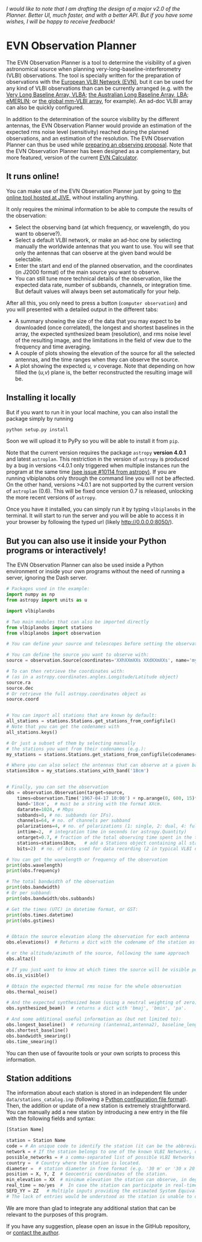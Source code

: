 _I would like to note that I am drafting the design of a major v2.0 of the Planner. Better UI, much faster, and with a better API. But if you have some wishes, I will be happy to receive feedback!_

# EVN Observation Planner


The EVN Observation Planner is a tool to determine the visibility of a given astronomical source when planning very-long-baseline-interferometry (VLBI) observations. The tool is specially written for the preparation of observations with the [European VLBI Network (EVN)](https://www.evlbi.org), but it can be used for any kind of VLBI observations than can be currently arranged (e.g. with the [Very Long Baseline Array, VLBA](https://public.nrao.edu/telescopes/vlba/); [the Australian Long Baseline Array, LBA](https://www.atnf.csiro.au/vlbi/overview/index.html); [eMERLIN](http://www.merlin.ac.uk/e-merlin/index.html); or [the global mm-VLBI array](https://www3.mpifr-bonn.mpg.de/div/vlbi/globalmm/), for example). An ad-doc VLBI array can also be quickly configured.

In addition to the determination of the source visibility by the different antennas, the EVN Observation Planner would provide an estimation of the expected rms noise level (sensitivity) reached during the planned observations, and an estimation of the resolution. The EVN Observation Planner can thus be used while [preparing an observing proposal](https://www.evlbi.org/using-evn).
Note that the EVN Observation Planner has been designed as a complementary, but more featured, version of the current [EVN Calculator](http://old.evlbi.org/cgi-bin/EVNcalc.pl).



## It runs online!

You can make use of the EVN Observation Planner just by going to [the online tool hosted at JIVE](https://planobs.jive.eu), without installing anything.


It only requires the minimal information to be able to compute the results of the observation:

- Select the observing band (at which frequency, or wavelength, do you want to observe?).
- Select a default VLBI network, or make an ad-hoc one by selecting manually the worldwide antennas that you want to use. You will see that only the antennas that can observe at the given band would be selectable.
- Enter the start and end of the planned observation, and the coordinates (in J2000 format) of the main source you want to observe.
- You can still tune more technical details of the observation, like the expected data rate, number of subbands, channels, or integration time. But default values will always been set automatically for your help.

After all this, you only need to press a button (`computer observation`) and you will presented with a detailed output in the different tabs:

- A summary showing the size of the data that you may expect to be downloaded (once correlated), the longest and shortest baselines in the array, the expected synthesized beam (resolution), and rms noise level of the resulting image, and the limitations in the field of view due to the frequency and time averaging.
- A couple of plots showing the elevation of the source for all the selected antennas, and the time ranges when they can observe the source.
- A plot showing the expected _u, v_ coverage. Note that depending on how filled the (_u,v_) plane is, the better reconstructed the resulting image will be.



## Installing it locally

But if you want to run it in your local machine, you can also install the package simply by running

```bash
python setup.py install
```

Soon we will upload it to PyPy so you will be able to install it from `pip`.


Note that the current version requires the package `astropy` **version 4.0.1** and latest `astroplan`. This restriction in the version of `astropy` is produced by a bug in versions <4.0.1 only triggered when multiple instances run the program at the same time [(see issue #10114 from astropy)](https://github.com/astropy/astropy/issues/10114). If you are running vlbiplanobs only through the command line you will not be affected. On the other hand, versions >4.0.1 are not supported by the current version of `astroplan` (0.6). This will be fixed once version 0.7 is released, unlocking the more recent versions of `astropy`.


Once you have it installed, you can simply run it by typing `vlbiplanobs` in the terminal.  It will start to run the server and you will be able to access it in your browser by following the typed url (likely http://0.0.0.0:8050/).




## But you can also use it inside your Python programs or interactively!

The EVN Observation Planner can also be used inside a Python environment or inside your own programs without the need of running a server, ignoring the Dash server.


```python
# Packages used in the example:
import numpy as np
from astropy import units as u

import vlbiplanobs

# Two main modules that can also be imported directly
from vlbiplanobs import stations
from vlbiplanobs import observation

# You can define your source and telescopes before setting the observation:

# You can define the source you want to observe with:
source = observation.Source(coordinates='XXhXXmXXs XXdXXmXXs', name='my_source')

# To can then retrieve the coordinates with:
# (as in a astropy.coordinates.angles.Longitude/Latitude object)
source.ra
source.dec
# Or retrieve the full astropy.coordinates object as
source.coord


# You can import all stations that are known by default:
all_stations = stations.Stations.get_stations_from_configfile()
# Note that you can get the codenames with
all_stations.keys()

# Or just a subset of them by selecting manually
# the stations you want from their codenames (e.g.):
my_stations = stations.Stations.get_stations_from_configfile(codenames=('Ef', 'Ys', 'Wb'))

# Where you can also select the antennas that can observe at a given band:
stations18cm = my_stations.stations_with_band('18cm')


# Finally, you can set the observation
obs = observation.Observation(target=source,
    times=observation.Time('1967-04-17 10:00') + np.arange(0, 600, 15)*u.min,  # list of times covering the observation.
    band='18cm',  # must be a string with the format XXcm.
    datarate=1024, # Mbps
    subbands=8, # no. subbands (or IFs).
    channels=64, # no. of channels per subband
    polarizations=4, # no. of polarizations (1: single, 2: dual, 4: full polarization)
    inttime=2,  # integration time in seconds (or astropy.Quantity)
    ontarget=0.7, # fraction of the total observing time spent in the target source (affects to the estimated noise level)
    stations=stations18cm,   # add a Stations object containing all stations that will observe
    bits=2)  # no. of bits used for data recording (2 in typical VLBI observations)

# You can get the wavelength or frequency of the observation
print(obs.wavelength)
print(obs.frequency)

# The total bandwidth of the observation
print(obs.bandwidth)
# Or per subband:
print(obs.bandwidth/obs.subbands)

# Get the times (UTC) in datetime format, or GST:
print(obs.times.datetime)
print(obs.gstimes)


# Obtain the source elevation along the observation for each antenna
obs.elevations()  # Returns a dict with the codename of the station as key and an numpy.array with the elevations as value.

# or the altitude/azimuth of the source, following the same approach
obs.altaz()

# If you just want to know at which times the source will be visible per station:
obs.is_visible()

# Obtain the expected thermal rms noise for the whole observation
obs.thermal_noise()

# And the expected synthesized beam (using a neutral weighting of zero)
obs.synthesized_beam()  # returns a dict with 'bmaj', 'bmin', 'pa'.

# And some additional useful information as (but not limited to):
obs.longest_baseline()  # returning ((antenna1,antenna2), baseline_length)
obs.shortest_baseline()
obs.bandwidth_smearing()
obs.time_smearing()

```

You can then use of favourite tools or your own scripts to process this information.



## Station additions

The information about each station is stored in an independent file under `data/stations_catalog.inp` (following a [Python configuration file format](https://docs.python.org/3/library/configparser.html)). Then, the addition or update of a new station is extremely straightforward. You can manually add a new station by introducing a new entry in the file with the following fields and syntax:

```python
[Station Name]

station = Station Name
code = # An unique code to identify the station (it can be the abbreviation of the full station name).
network = # If the station belongs to one of the known VLBI Networks, or 'Other' otherwise.
possible_networks = # a comma-separated list of possible VLBI Networks that the station can join to observe.
country =  # Country where the station is located.
diameter =  # station diameter in free format (e.g. '30 m' or '30 x 20 m' is often used for the case of interferometers composed of 30 20-m antennas).
position = X, Y, Z  # Geocentric coordinates of the station.
min_elevation = XX  # minimum elevation the station can observe, in degrees. By default it is 10 deg if not specified.
real_time = no/yes  #  In case the station can participate in real-time correlation observations (e.g. e-EVN). By default 'no'.
SEFD_YY = ZZ   # Multiple inputs providing the estimated System Equivalent Flux Density (SEFD) of the station (ZZ measured in Jy) at the observing wavelength YY in cm. There should be one entry per observing band.
# The lack of entries would be understood as the station is unable to observe at such band.
```


We are more than glad to integrate any additional station that can be relevant to the purposes of this program.

If you have any suggestion, please open an issue in the GitHub repository, or [contact the author](mailto:marcote@jive.eu).






